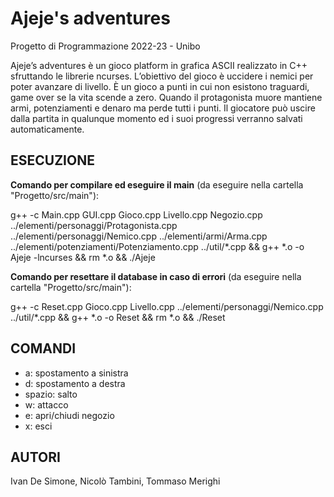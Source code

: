 # Ajeje's adventures
Progetto di Programmazione 2022-23 - Unibo  

Ajeje’s adventures è un gioco platform in grafica ASCII realizzato in C++ sfruttando le librerie ncurses. L’obiettivo del gioco è uccidere i nemici per poter avanzare di livello. È un gioco a punti in cui non esistono traguardi, game over se la vita scende a zero. Quando il protagonista muore mantiene armi, potenziamenti e denaro ma perde tutti i punti. Il giocatore può uscire dalla partita in qualunque momento ed i suoi progressi verranno salvati automaticamente.

## ESECUZIONE
**Comando per compilare ed eseguire il main** (da eseguire nella cartella "Progetto/src/main"):

g++ -c Main.cpp GUI.cpp Gioco.cpp Livello.cpp Negozio.cpp ../elementi/personaggi/Protagonista.cpp ../elementi/personaggi/Nemico.cpp ../elementi/armi/Arma.cpp ../elementi/potenziamenti/Potenziamento.cpp ../util/*.cpp && g++ *.o -o Ajeje -lncurses && rm *.o && ./Ajeje

**Comando per resettare il database in caso di errori** (da eseguire nella cartella "Progetto/src/main"):

g++ -c Reset.cpp Gioco.cpp Livello.cpp ../elementi/personaggi/Nemico.cpp ../util/*.cpp && g++ *.o -o Reset && rm *.o && ./Reset

## COMANDI
- a: spostamento a sinistra
- d: spostamento a destra
- spazio: salto
- w: attacco
- e: apri/chiudi negozio
- x: esci

## AUTORI
Ivan De Simone, Nicolò Tambini, Tommaso Merighi